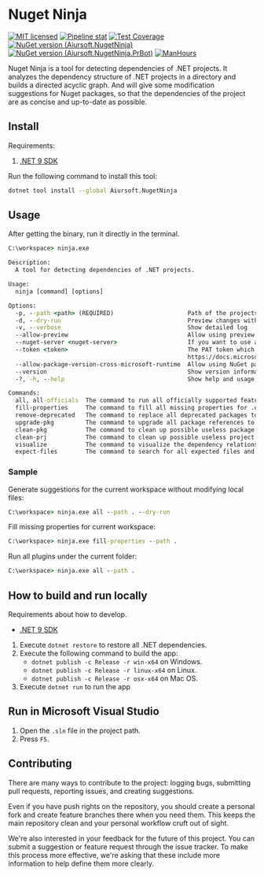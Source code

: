 # Nuget Ninja

[![MIT licensed](https://img.shields.io/badge/license-MIT-blue.svg)](https://gitlab.aiursoft.cn/aiursoft/nugetninja/-/blob/master/LICENSE)
[![Pipeline stat](https://gitlab.aiursoft.cn/aiursoft/nugetninja/badges/master/pipeline.svg)](https://gitlab.aiursoft.cn/aiursoft/nugetninja/-/pipelines)
[![Test Coverage](https://gitlab.aiursoft.cn/aiursoft/nugetninja/badges/master/coverage.svg)](https://gitlab.aiursoft.cn/aiursoft/nugetninja/-/pipelines)
[![NuGet version (Aiursoft.NugetNinja)](https://img.shields.io/nuget/v/Aiursoft.NugetNinja.svg)](https://www.nuget.org/packages/Aiursoft.NugetNinja/)
[![NuGet version (Aiursoft.NugetNinja.PrBot)](https://img.shields.io/nuget/v/Aiursoft.NugetNinja.PrBot.svg)](https://www.nuget.org/packages/Aiursoft.NugetNinja.PrBot/)
[![ManHours](https://manhours.aiursoft.cn/r/gitlab.aiursoft.cn/aiursoft/NugetNinja.svg)](https://gitlab.aiursoft.cn/aiursoft/NugetNinja/-/commits/master?ref_type=heads)

Nuget Ninja is a tool for detecting dependencies of .NET projects. It analyzes the dependency structure of .NET projects in a directory and builds a directed acyclic graph. And will give some modification suggestions for Nuget packages, so that the dependencies of the project are as concise and up-to-date as possible.

## Install

Requirements:

1. [.NET 9 SDK](http://dot.net/)

Run the following command to install this tool:

```bash
dotnet tool install --global Aiursoft.NugetNinja
```

## Usage

After getting the binary, run it directly in the terminal.

```cmd
C:\workspace> ninja.exe

Description:
  A tool for detecting dependencies of .NET projects.

Usage:
  ninja [command] [options]

Options:
  -p, --path <path> (REQUIRED)                     Path of the projects to be changed.
  -d, --dry-run                                    Preview changes without actually making them
  -v, --verbose                                    Show detailed log
  --allow-preview                                  Allow using preview versions of packages from Nuget.
  --nuget-server <nuget-server>                    If you want to use a customized nuget server instead of the official nuget.org, you can set it with a value like: https://nuget.myserver/v3/index.json
  --token <token>                                  The PAT token which has privilege to access the nuget server. See: 
                                                   https://docs.microsoft.com/en-us/azure/devops/organizations/accounts/use-personal-access-tokens-to-authenticate
  --allow-package-version-cross-microsoft-runtime  Allow using NuGet package versions for different Microsoft runtime versions. For example, when using runtime 6.0, it will avoid upgrading packages to 7.0.
  --version                                        Show version information
  -?, -h, --help                                   Show help and usage information

Commands:
  all, all-officials  The command to run all officially supported features.
  fill-properties     The command to fill all missing properties for .csproj files.
  remove-deprecated   The command to replace all deprecated packages to new packages.
  upgrade-pkg         The command to upgrade all package references to possible latest and avoid conflicts.
  clean-pkg           The command to clean up possible useless package references.
  clean-prj           The command to clean up possible useless project references.
  visualize           The command to visualize the dependency relationship, with mermaid markdown.
  expect-files        The command to search for all expected files and add patch the content.

```

### Sample

Generate suggestions for the current workspace without modifying local files:

```cmd
C:\workspace> ninja.exe all --path . --dry-run
```

Fill missing properties for current workspace:

```cmd
C:\workspace> ninja.exe fill-properties --path .
```

Run all plugins under the current folder:

```cmd
C:\workspace> ninja.exe all --path .
```

## How to build and run locally

Requirements about how to develop.

* [.NET 9 SDK](http://dot.net)

1. Execute `dotnet restore` to restore all .NET dependencies.
2. Execute the following command to build the app:
   * `dotnet publish -c Release -r win-x64` on Windows.
   * `dotnet publish -c Release -r linux-x64` on Linux.
   * `dotnet publish -c Release -r osx-x64` on Mac OS.
3. Execute `dotnet run` to run the app

## Run in Microsoft Visual Studio

1. Open the `.sln` file in the project path.
2. Press `F5`.

## Contributing

There are many ways to contribute to the project: logging bugs, submitting pull requests, reporting issues, and creating suggestions.

Even if you have push rights on the repository, you should create a personal fork and create feature branches there when you need them. This keeps the main repository clean and your personal workflow cruft out of sight.

We're also interested in your feedback for the future of this project. You can submit a suggestion or feature request through the issue tracker. To make this process more effective, we're asking that these include more information to help define them more clearly.
